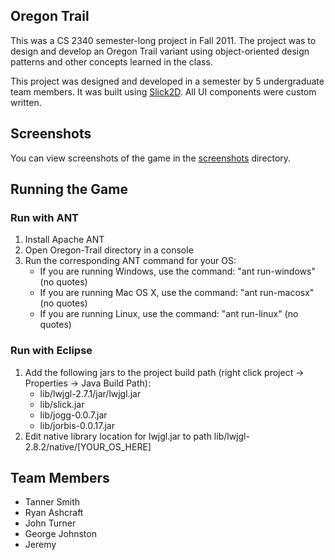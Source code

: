 Oregon Trail
------------
This was a CS 2340 semester-long project in Fall 2011. The project was to design and develop an Oregon Trail variant using object-oriented design patterns and other concepts learned in the class.

This project was designed and developed in a semester by 5 undergraduate team members. It was built using [Slick2D](http://www.slick2d.org/). All UI components were custom written.

Screenshots
-----------
You can view screenshots of the game in the [screenshots](/screenshots) directory.

Running the Game
----------------
### Run with ANT
1. Install Apache ANT
2. Open Oregon-Trail directory in a console
3. Run the corresponding ANT command for your OS:
	* If you are running Windows, use the command: "ant run-windows" (no quotes)
	* If you are running Mac OS X, use the command: "ant run-macosx" (no quotes)
	* If you are running Linux, use the command: "ant run-linux" (no quotes)

### Run with Eclipse
1. Add the following jars to the project build path (right click project -> Properties -> Java Build Path):
    * lib/lwjgl-2.7.1/jar/lwjgl.jar
    * lib/slick.jar
    * lib/jogg-0.0.7.jar
    * lib/jorbis-0.0.17.jar
3. Edit native library location for lwjgl.jar to path lib/lwjgl-2.8.2/native/[YOUR_OS_HERE]

Team Members
------------
* Tanner Smith
* Ryan Ashcraft
* John Turner 
* George Johnston
* Jeremy